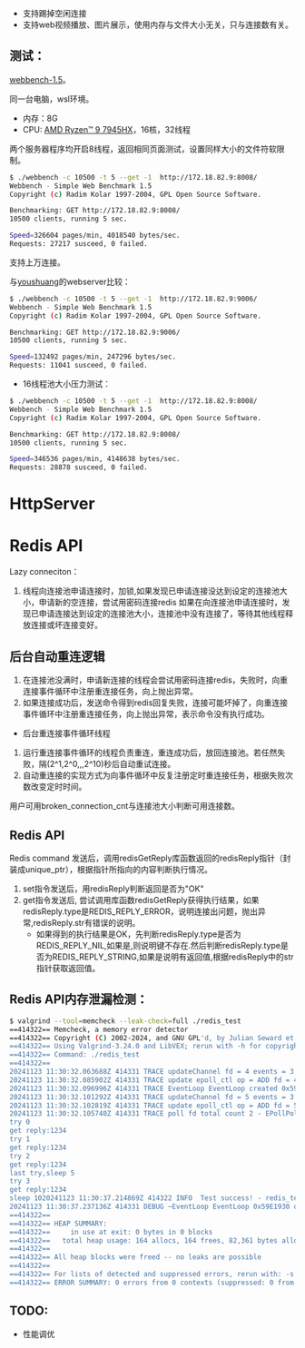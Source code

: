 
* 支持踢掉空闲连接
* 支持web视频播放、图片展示，使用内存与文件大小无关，只与连接数有关。

## 测试：

[webbench-1.5](https://github.com/qinguoyi/TinyWebServer/tree/master/test_pressure/webbench-1.5)。

同一台电脑，wsl环境。

* 内存：8G
* CPU: [AMD Ryzen™ 9 7945HX](https://www.amd.com/en/products/processors/laptop/ryzen/7000-series/amd-ryzen-9-7945hx.html)，16核，32线程


两个服务器程序均开启8线程，返回相同页面测试，设置同样大小的文件符软限制。

```bash
$ ./webbench -c 10500 -t 5 --get -1  http://172.18.82.9:8008/
Webbench - Simple Web Benchmark 1.5
Copyright (c) Radim Kolar 1997-2004, GPL Open Source Software.

Benchmarking: GET http://172.18.82.9:8008/
10500 clients, running 5 sec.

Speed=326604 pages/min, 4018540 bytes/sec.
Requests: 27217 susceed, 0 failed.
```

支持上万连接。

与[youshuang](https://github.com/qinguoyi/TinyWebServer)的webserver比较：
```bash
$ ./webbench -c 10500 -t 5 --get -1  http://172.18.82.9:9006/
Webbench - Simple Web Benchmark 1.5
Copyright (c) Radim Kolar 1997-2004, GPL Open Source Software.

Benchmarking: GET http://172.18.82.9:9006/
10500 clients, running 5 sec.

Speed=132492 pages/min, 247296 bytes/sec.
Requests: 11041 susceed, 0 failed.
```


* 16线程池大小压力测试：

```bash
$ ./webbench -c 10500 -t 5 --get -1  http://172.18.82.9:8008/
Webbench - Simple Web Benchmark 1.5
Copyright (c) Radim Kolar 1997-2004, GPL Open Source Software.

Benchmarking: GET http://172.18.82.9:8008/
10500 clients, running 5 sec.

Speed=346536 pages/min, 4148638 bytes/sec.
Requests: 28878 susceed, 0 failed.
```

# HttpServer


# Redis API

Lazy conneciton：
1. 线程向连接池申请连接时，加锁,如果发现已申请连接没达到设定的连接池大小，申请新的空连接，尝试用密码连接redis
    如果在向连接池申请连接时，发现已申请连接达到设定的连接池大小，连接池中没有连接了，等待其他线程释放连接或坏连接变好。

## 后台自动重连逻辑


1. 在连接池没满时，申请新连接的线程会尝试用密码连接redis，失败时，向重连接事件循环中注册重连接任务，向上抛出异常。
2. 如果连接成功后，发送命令得到redis回复失败，连接可能坏掉了，向重连接事件循环中注册重连接任务，向上抛出异常，表示命令没有执行成功。

* 后台重连接事件循环线程

1. 运行重连接事件循环的线程负责重连，重连成功后，放回连接池。若任然失败，隔(2^1,2^0,,,2^10)秒后自动重试连接。
2. 自动重连接的实现方式为向事件循环中反复注册定时重连接任务，根据失败次数改变定时时间。

用户可用broken_connection_cnt与连接池大小判断可用连接数。

## Redis API

Redis command 发送后，调用redisGetReply库函数返回的redisReply指针（封装成unique_ptr），根据指针所指向的内容判断执行情况。

1. set指令发送后，用redisReply判断返回是否为"OK"
1. get指令发送后, 尝试调用库函数redisGetReply获得执行结果，如果redisReply.type是REDIS_REPLY_ERROR，说明连接出问题，抛出异常,redisReply.str有错误的说明。
    * 如果得到的执行结果是OK，先判断redisReply.type是否为REDIS_REPLY_NIL,如果是,则说明键不存在.然后判断redisReply.type是否为REDIS_REPLY_STRING,如果是说明有返回值,根据redisReply中的str指针获取返回值。


## Redis API内存泄漏检测：

```bash
$ valgrind --tool=memcheck --leak-check=full ./redis_test
==414322== Memcheck, a memory error detector
==414322== Copyright (C) 2002-2024, and GNU GPL'd, by Julian Seward et al.
==414322== Using Valgrind-3.24.0 and LibVEX; rerun with -h for copyright info
==414322== Command: ./redis_test
==414322==
20241123 11:30:32.063688Z 414331 TRACE updateChannel fd = 4 events = 3 index = -1 - EPollPoller.cc:111
20241123 11:30:32.085902Z 414331 TRACE update epoll_ctl op = ADD fd = 4 event = { 4: IN PRI  } - EPollPoller.cc:179
20241123 11:30:32.096996Z 414331 TRACE EventLoop EventLoop created 0x59E1930 in thread 414331 - EventLoop.cc:68
20241123 11:30:32.101292Z 414331 TRACE updateChannel fd = 5 events = 3 index = -1 - EPollPoller.cc:111
20241123 11:30:32.102819Z 414331 TRACE update epoll_ctl op = ADD fd = 5 event = { 5: IN PRI  } - EPollPoller.cc:179
20241123 11:30:32.105740Z 414331 TRACE poll fd total count 2 - EPollPoller.cc:57
try 0
get reply:1234
try 1
get reply:1234
try 2
get reply:1234
last try,sleep 5
try 3
get reply:1234
sleep 1020241123 11:30:37.214869Z 414322 INFO  Test success! - redis_test.cc:43
20241123 11:30:37.237136Z 414331 DEBUG ~EventLoop EventLoop 0x59E1930 of thread 414331 destructs in thread 414331 - EventLoop.cc:85
==414322==
==414322== HEAP SUMMARY:
==414322==     in use at exit: 0 bytes in 0 blocks
==414322==   total heap usage: 164 allocs, 164 frees, 82,361 bytes allocated
==414322==
==414322== All heap blocks were freed -- no leaks are possible
==414322==
==414322== For lists of detected and suppressed errors, rerun with: -s
==414322== ERROR SUMMARY: 0 errors from 0 contexts (suppressed: 0 from 0)
```

## TODO:

* 性能调优
